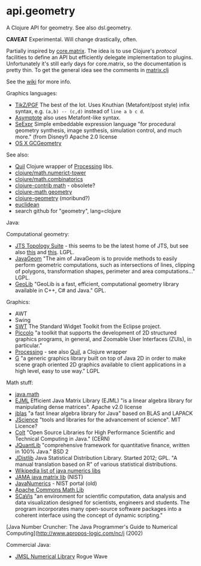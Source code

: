 api.geometry
=============

A Clojure API for geometry.  See also dsl.geometry.

**CAVEAT** Experimental.  Will change drastically, often.

Partially inspired by
[core.matrix](https://github.com/mikera/core.matrix).  The idea is to
use Clojure's *protocol* facilities to define an API but efficiently
delegate implementation to plugins.  Unfortunately it's still early
days for core.matrix, so the documentation is pretty thin.  To get the
general idea see the comments in
[matrix.clj](https://github.com/mikera/core.matrix/blob/develop/src/main/clojure/clojure/core/matrix.clj)

See the [wiki](https://github.com/mobileink/api.geometry/wiki) for more info.

Graphics languages:

 * [TikZ/PGF](http://www.ctan.org/pkg/pgf) The best of the lot.  Uses Knuthian (Metafont/post style) infix syntax, e.g. `(a,b) -- (c,d)` instead of `line a b c d`.
 * [Asymptote](http://asymptote.sourceforge.net/) also uses Metafont-like syntax.
 * [SeExpr](http://www.disneyanimation.com/technology/seexpr.html) Simple embeddable expression language "for procedural geometry synthesis, image synthesis, simulation control, and much more." (from Disney!)  Apache 2.0 license
 * [OS X GCGeometry](https://developer.apple.com/library/mac/documentation/graphicsimaging/Reference/CGGeometry/Reference/reference.html#//apple_ref/doc/uid/TP30000955-CH202-SW1)

See also:

 * [Quil](https://github.com/quil/quil) Clojure wrapper of [Processing](http://www.processing.org/) libs.
 * [clojure/math.numerict-tower](https://github.com/clojure/math.numeric-tower)
 * [clojure/math.combinatorics](https://github.com/clojure/math.combinatorics)
 * [clojure-contrib math](http://richhickey.github.io/clojure-contrib/math-api.html)  - obsolete?
 * [clojure-math geometry](http://astanin.github.io/clojure-math/clojure.math.geometry.html)
 * [clojure-geometry](https://github.com/AndyMoreland/clojure-geometry)  (moribund?)
 * [euclidean](https://github.com/weavejester/euclidean)
 * search github for "geometry", lang=clojure

Java:

Computational geometry:

 * [JTS Topology Suite](http://tsusiatsoftware.net/) - this seems to
be the latest home of JTS, but see also [this](http://www.vividsolutions.com/jts/main.htm) and
 [this](http://live.osgeo.org/en/overview/jts_overview.html).  LGPL.
 * [JavaGeom](http://geom-java.sourceforge.net/) "The aim of JavaGeom is to provide methods to easily perform geometric computations, such as intersections of lines, clipping of polygons, transformation shapes, perimeter and area computations..."  LGPL.
 * [GeoLib](http://www.geolib.co.uk/) "GeoLib is a fast, efficient, computational geometry library available in C++, C# and Java."  GPL.

Graphics:

* AWT
* Swing
* [SWT](http://www.eclipse.org/swt/) The Standard Widget Toolkit from the Eclipse project.
* [Piccolo](http://www.cs.umd.edu/hcil/piccolo/) "a toolkit that supports the development of 2D structured graphics programs, in general, and Zoomable User Interfaces (ZUIs), in particular."
* [Processing](http://www.processing.org/) - see also [Quil](https://github.com/quil/quil), a Clojure wrapper
* [G](http://geosoft.no/graphics/) "a generic graphics library built on top of Java 2D in order to make scene graph oriented 2D graphics available to client applications in a high level, easy to use way."  LGPL

Math stuff:

 * [java.math](http://docs.oracle.com/javase/7/docs/api/java/lang/Math.html)
 * [EJML](https://code.google.com/p/efficient-java-matrix-library/) Efficient Java Matrix Library (EJML) "is a linear algebra library for manipulating dense matrices".  Apache v2.0 license
 * [jblas](http://mikiobraun.github.io/jblas/) "a fast linear algebra library for Java" based on BLAS and LAPACK
 * [JScience](http://jscience.org/) "tools and libraries for the advancement of science".  MIT Licence?
 * [Colt](http://acs.lbl.gov/software/colt/) "Open Source Libraries for High Performance Scientific and Technical Computing in Java." (CERN)
 * [JQuantLib](http://www.jquantlib.com/en/latest/) "comprehensive framework for quantitative finance, written in 100% Java."  BSD 2
 * [JDistlib](http://jdistlib.sourceforge.net/) Java Statistical Distribution Library.  Started 2012; GPL.  "A manual translation based on R" of various statistical distributions.
 * [Wikipedia list of java numerics libs](http://en.wikipedia.org/wiki/List_of_numerical_libraries#Java)
 * [JAMA java matrix lib](http://math.nist.gov/javanumerics/jama/)  (NIST)
 * [JavaNumerics](http://math.nist.gov/javanumerics/) - NIST portal (old)
 * [Apache Commons Math Lib](http://commons.apache.org/proper/commons-math/)
 * [SCaVis](http://jwork.org/scavis/) "an environment for scientific computation, data analysis and data visualization designed for scientists, engineers and students. The program incorporates many open-source software packages into a coherent interface using the concept of dynamic scripting."

[Java Number Cruncher: The Java Programmer's Guide to Numerical Computing](http://www.apropos-logic.com/nc/j (2002)

Commercial Java:

 * [JMSL Numerical Library](http://www.roguewave.com/products/imsl-numerical-libraries/java-library.aspx) Rogue Wave
